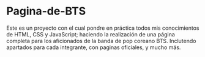 # Pagina-de-BTS
Este es un proyecto con el cual pondre en práctica todos mis conocimientos de HTML, CSS y JavaScript; haciendo la realización de una página completa para los aficionados de la banda de pop coreano BTS. Inclutendo apartados para cada integrante, con paginas oficiales, y mucho más.
